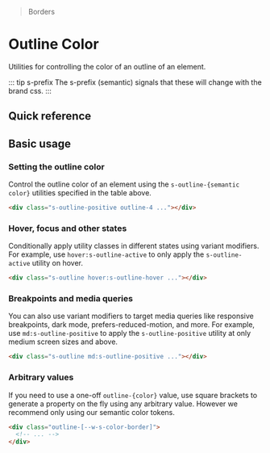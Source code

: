 > Borders

# Outline Color
Utilities for controlling the color of an outline of an element.

::: tip s-prefix
The s-prefix (semantic) signals that these will change with the brand css.
:::

## Quick reference

<ThemeContainer />

<qr-color-table />

## Basic usage

### Setting the outline color

Control the outline color of an element using the `s-outline-{semantic color}` utilities specified in the table above.

<container>
  <div class="grid gap-16 justify-items-center">
    <div class="s-outline-positive pd-bg-violet-500 h-80 w-80 rounded-4 outline outline-offset-1 outline-2"></div>
  </div>
</container>

```html
<div class="s-outline-positive outline-4 ..."></div>
```

### Hover, focus and other states

Conditionally apply utility classes in different states using variant modifiers.
For example, use `hover:s-outline-active` to only apply the `s-outline-active` utility on hover.

<container>
  <div class="grid gap-16 justify-items-center">
    <div class="s-outline hover:s-outline-hover pd-bg-violet-500 h-80 w-80 rounded-4 outline outline-offset-1 outline-2"></div>
   </div>
</container>

```html
<div class="s-outline hover:s-outline-hover ..."></div>
```

### Breakpoints and media queries

You can also use variant modifiers to target media queries like responsive breakpoints, dark mode, prefers-reduced-motion, and more.
For example, use `md:s-outline-positive` to apply the `s-outline-positive` utility at only medium screen sizes and above.

<container>
  <div class="grid gap-16 justify-items-center">
    <div class="s-outline md:s-outline-positive pd-bg-violet-500 h-80 w-80 rounded-4 outline outline-offset-1 outline-2"></div>
   </div>
</container>

```html
<div class="s-outline md:s-outline-positive ..."></div>
```

### Arbitrary values
If you need to use a one-off `outline-{color}` value, use square brackets to generate a property on the fly using any arbitrary value. However we recommend only using our semantic color tokens.

```html
<div class="outline-[--w-s-color-border]">
  <!-- ... -->
</div>
```